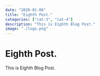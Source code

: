 ```yaml
---
date: "2020-01-08"
title: "Eighth Post."
categories: ["cat-3", "cat-4"]
description: "This is Eighth Blog Post."
image: "./logo.png"
---
```


# Eighth Post.
This is Eighth Blog Post.
